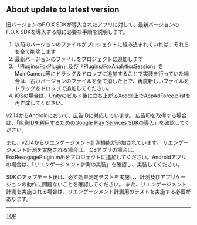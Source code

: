 ## About update to latest version

旧バージョンのF.O.X SDKが導入されたアプリに対して、最新バージョンのF.O.X SDKを導入する際に必要な手順を説明します。

1. 以前のバージョンのファイルがプロジェクトに組み込まれていれば、それらを全て削除します
2. 最新バージョンのファイルをプロジェクトに追加します
3. 「Plugins/FoxPlugin」及び「Plugins/FoxAnalyticsSession」をMainCamera等にドラッグ＆ドロップに追加することで実装を行っていた場合は、古いバージョンのファイルを全て消した上で、再度新しいファイルをドラッグ＆ドロップで追加してください。
4. iOSの場合は、Unityのビルド後に立ち上がるXcode上でAppAdForce.plistを再作成してください。


v2.14からAndroidにおいて、広告IDに対応しています。
広告IDを取得する場合は、「[広告IDを利用するためのGoogle Play Services SDKの導入](/lang/en/doc/integration/android/google_play_services/README.md)」を確認してください。

また、v2.14からリエンゲージメント計測機能が追加されています。
リエンゲージメント計測を実施される場合は、iOSアプリの場合は、FoxReengagePlugin.m/hをプロジェクトに追加してください。Androidアプリの場合は、「リエンゲージメント計測の実装」を確認し、実装してください。

SDKのアップデート後は、必ず効果測定テストを実施し、計測及びアプリケーションの動作に問題ないことを確認してください。
また、リエンゲージメント計測を実施される場合は、リエンゲージメント計測用のテストを実施する必要があります。


---
[TOP](/lang/en/README.md)
